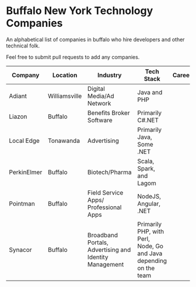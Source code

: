 # Buffalo New York Technology Companies

An alphabetical list of companies in buffalo who hire developers and other technical folk.

Feel free to submit pull requests to add any companies.

| Company | Location | Industry | Tech Stack | Careers |
| ------- | -------- | -------- | ---------- | ------- |
| Adiant | Williamsville | Digital Media/Ad Network | Java and PHP | |
| Liazon | Buffalo | Benefits Broker Software | Primarily C#.NET | | |
| Local Edge | Tonawanda | Advertising | Primarily Java, Some .NET | |
| PerkinElmer | Buffalo | Biotech/Pharma | Scala, Spark, and Lagom | |
| Pointman | Buffalo | Field Service Apps/ Professional Apps | NodeJS, Angular, .NET | |
| Synacor | Buffalo | Broadband Portals, Advertising and Identity Management | Primarily PHP, with Perl, Node, Go and Java depending on the team | |
